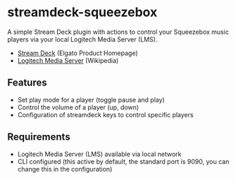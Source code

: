 # streamdeck-squeezebox

A simple Stream Deck plugin with actions to control your Squeezebox music players via your local Logitech Media Server (LMS).

* [Stream Deck](https://www.elgato.com/en/stream-deck) (Elgato Product Homepage)
* [Logitech Media Server](https://en.wikipedia.org/wiki/Logitech_Media_Server) (Wikipedia)

## Features
* Set play mode for a player (toggle pause and play)
* Control the volume of a player (up, down)
* Configuration of streamdeck keys to control specific players
 
## Requirements
* Logitech Media Server (LMS) available via local network
* CLI configured (this active by default, the standard port is 9090, you can change this in the configuration)

